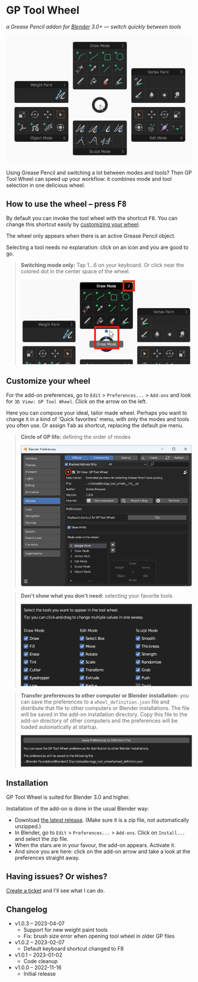 # GP Tool Wheel
*a Grease Pencil addon for [Blender](https://www.blender.org/) 3.0+ –– switch quickly between tools*

![GP Tool Wheel in action](docs/images/gp_tool_wheel_in_action.gif)

Using Grease Pencil and switching a lot between modes and tools? Then GP Tool Wheel can speed up your workflow: it combines mode and tool selection in one delicious wheel.


## How to use the wheel – press <kbd>F8</kbd>
By default you can invoke the tool wheel with the shortcut <kbd>F8</kbd>. You can change this shortcut easily by [customizing your wheel](#customize-your-wheel).

The wheel only appears when there is an active Grease Pencil object.

Selecting a tool needs no explanation: click on an icon and you are good to go.

> **Switching mode only:** Tap 1...6 on your keyboard. Or click near the colored dot in the center space of the wheel.
> 
> ![Selecting mode only](docs/images/gp_tool_wheel_selecting_mode.png)


## Customize your wheel
For the add-on preferences, go to `Edit` > `Preferences...` > `Add-ons` and look for `3D View: GP Tool Wheel`. Click on the arrow on the left.

Here you can compose your ideal, tailor made wheel. Perhaps you want to change it in a kind of 'Quick favorites' menu, with only the modes and tools you often use. Or assign <kbd>Tab</kbd> as shortcut, replacing the default pie menu.


> **Circle of GP life:** defining the order of modes
>
> ![GP Tool Wheel Preferences](docs/images/gp_tool_wheel_preferences_1.png)

> **Don't show what you don't need:** selecting your favorite tools
> 
> ![GP Tool Wheel Preferences select you tools](docs/images/gp_tool_wheel_preferences_2.png)

> **Transfer preferences to other computer or Blender installation:**
> you can save the preferences to a `wheel_definition.json` file and distribute that file to other computers or Blender installations.
> The file will be saved in the add-on installation directory. Copy this file to the add-on directory of other computers and the preferences will be loaded automatically at startup.
> 
> ![Save preferences to definition file](docs/images/gp_tool_wheel_preferences_3.png)


## Installation
GP Tool Wheel is suited for Blender 3.0 and higher.

Installation of the add-on is done in the usual Blender way:
- Download [the latest release](https://github.com/SietseB/GP-Tool-Wheel/releases). (Make sure it is a zip file, not automatically unzipped.)
- In Blender, go to `Edit` > `Preferences...` > `Add-ons`. Click on `Install...` and select the zip file.
- When the stars are in your favour, the add-on appears. Activate it.
- And since you are here: click on the add-on arrow and take a look at the preferences straight away.


## Having issues? Or wishes?
[Create a ticket](https://github.com/SietseB/GP-Tool-Wheel/issues) and I'll see what I can do.


## Changelog
- v1.0.3 – 2023-04-07
  - Support for new weight paint tools
  - Fix: brush size error when opening tool wheel in older GP files
- v1.0.2 – 2023-02-07
  - Default keyboard shortcut changed to F8
- v1.0.1 – 2023-01-02
  - Code cleanup
- v1.0.0 – 2022-11-16
  - Initial release
